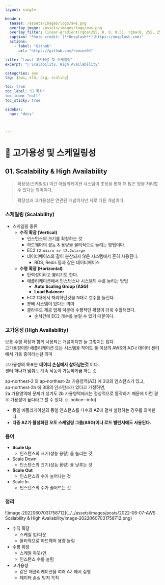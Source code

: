 ```yaml
---
layout: single

header:
  teaser: /assets/images/logo/aws.png
  overlay_image: /assets/images/logo/aws.png
  overlay_filter: linear-gradient(rgba(255, 0, 0, 0.5), rgba(0, 255, 255, 0.5))
  caption: "Photo credit: [**Unsplash**](https://unsplash.com)"
  actions:
    - label: "Github"
      url: "https://github.com/renine94"

title: "[aws] 고가용성 및 스케일링"
excerpt: "🚀 Scalability, High Availability"

categories: aws
tag: [aws, elb, asg, scaling]

toc: true
toc_label: "📕 목차"
toc_icon: "null"
toc_sticky: true

sidebar:
  nav: "docs"



---
```


# 🚀 고가용성 및 스케일링성



## 01. Scalability & High Availability

>  확장성(스케일링) 이란 애플리케이션 시스템이 조정을 통해 더 많은 양을 처리할 수 있다는 의미이다.
>
> 확장성과 고가용성은 연관된 개념이지만 서로 다른 개념이다.



### 스케일링 (Scalability)

- 스케일링 종류
  - **수직 확장 (Vertical)**
    - 인스턴스의 크기를 확장하는 것
    - 하드웨어의 성능 & 용량을 물리적으로 늘리는 방법이다.
    - EC2 `t2.micro => t2.2xlarge`
    - 데이터베이스와 같이 분산되지 않은 시스템에서 흔히 사용된다.
      - RDS, Redis 등과 같은 데이터베이스
  - **수평 확장 (Horizontal)**
    - 탄력성이라고 불리기도 한다.
    - 애플리케이션에서 인스턴스나 시스템의 수를 늘리는 방법
      - **Auto Scaling Group (ASG)**
      - **Load Balancer**
    - EC2 1대에서 처리하던것을 N대로 갯수를 늘린다.
    - 분배 시스템이 있다는 의미
    - 클라우드 제공 업체 덕분에 수평적인 확장이 더욱 수월해졌다.
      - 순식간에 EC2 개수를 늘릴 수 있기 때문이다.

### 고가용성 (High Availability)

보통 수평 확장과 함께 사용되는 개념이지만 늘 그렇지는 않다.<br>고가용성이란 애플리케이션 또는 시스템을 적어도 둘 이상의 AWS의 AZ나 데이터 센터에서 가동 중이라는걸 의미

고가용성의 목표는 **데이터 손실에서 살아남는것** 이다.<br>센터 하나가 멈춰도 계속 작동이 가능하게끔 하는 것

ap-northest-2 의 ap-northest-2a 가용영역(AZ) 에 3대의 인스턴스가 있고,<br>ap-northest-2b 에 3대의 인스턴스가 있다고 가정하면,<br>2a 가용영역에 문제가 생겨도 2b 가용영역에서는 정상적으로 동작하기 때문에 이런 경우 가용성이 높다라고 할 수 있다.
{: .notice--info}

- 동일 애플리케이션의 동일 인스턴스를 다수의 AZ에 걸쳐 실행하는 경우를 의미한다.
- **다중 AZ가 활성화된 오토 스케일링 그룹(ASG)이나 로드 밸런서에도 사용된다.**



### 용어

- **Scale Up**
  - 인스턴스의 크기(성능 용량) 을 늘리는 것
- Scale Down
  - 인스턴스의 크기(성능 용량) 을 낮추는 것
- **Scale Out**
  - 인스턴스의 수가 늘어나는 것
- Scale In
  - 인스턴스의 수가 줄어드는 것



### 정리

![image-20220607031758712](../../assets/images/posts/2022-06-07-AWS Scalability & High Availability/image-20220607031758712.png)



- 수직 확장
  - 스케일 업/다운
  - 물리적으로 하드웨어 용량 늘림
- 수평 확장
  - 스케일 아웃/인
  - 인스턴스 수를 늘림
- 고가용성
  - 같은 애플리케이션을 여러 AZ 에서 실행
  - 데이터 손실 방지 목적
